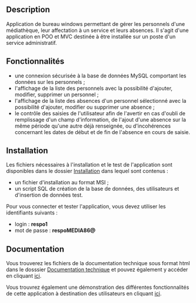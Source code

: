 ## Description
Application de bureau windows permettant de gérer les personnels d'une médiathèque, leur affectation à un service et leurs absences. Il s'agit d'une application en POO et MVC destinée à être installée sur un poste d'un service administratif.

## Fonctionnalités

* une connexion sécurisée à la base de données MySQL comportant les données sur les personnels ;
* l'affichage de la liste des personnels avec la possibilité d'ajouter, modifier, supprimer un personnel ;
* l'affichage de la liste des absences d'un personnel sélectionné avec la possibilité d'ajouter, modifier ou supprimer une absence ;
* le contrôle des saisies de l'utilisateur afin de l'avertir en cas d'oubli de remplissage d'un champ d'information, de l'ajout d'une absence sur la même période qu'une autre déjà renseignée, ou d'incohérences concernant les dates de début et de fin de l'absence en cours de saisie.

## Installation

Les fichiers nécessaires à l'installation et le test de l'application sont disponibles dans le dossier [Installation](https://github.com/filkat34/MediaTek86/tree/d0b8eb1b6a32e3bd3c997cd51c0cc8a8ae4f0259/Installation) dans lequel sont contenus :

* un fichier d'installation au format MSI ;
* un script SQL de création de la base de données, des utilisateurs et d'insertion de données test.

Pour vous connecter et tester l'application, vous devez utiliser les identifiants suivants :
* login : **respo1**
* mot de passe : **respoMEDIA86@**

## Documentation

Vous trouverez les fichiers de la documentation technique sous format html dans le dosssier [Documentation technique](https://github.com/filkat34/MediaTek86/tree/d0b8eb1b6a32e3bd3c997cd51c0cc8a8ae4f0259/Documentation%20technique) et pouvez également y accéder en cliquant [ici](https://www.filipposk.ovh/programmes/mediatek86/docutechnique/index.html).

Vous trouvrez également une démonstration des différentes fonctionnalités de cette application à destination des utilisateurs en cliquant [ici](https://www.filipposk.ovh/programmes/mediatek86/videoUtilisateur.mp4).


